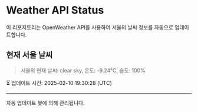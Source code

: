 
# Weather API Status

이 리포지토리는 OpenWeather API를 사용하여 서울의 날씨 정보를 자동으로 업데이트합니다.

## 현재 서울 날씨
> 서울의 현재 날씨: clear sky, 온도: -9.24°C, 습도: 100%

⏳ 업데이트 시간: 2025-02-10 19:30:28 (UTC)

---
자동 업데이트 봇에 의해 관리됩니다.
